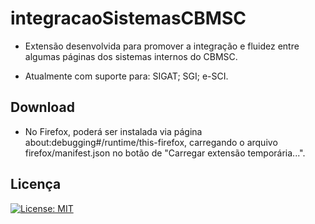 # integracaoSistemasCBMSC

- Extensão desenvolvida para promover a integração e fluidez entre algumas páginas dos sistemas internos do CBMSC. 

- Atualmente com suporte para: 
  SIGAT; 
  SGI; 
  e-SCI. 

## Download

- No Firefox,  poderá ser instalada via página about:debugging#/runtime/this-firefox, carregando o arquivo firefox/manifest.json no botão de "Carregar extensão temporária...".
## Licença
[![License: MIT](https://img.shields.io/badge/License-MIT-yellow.svg)](https://opensource.org/licenses/MIT)
